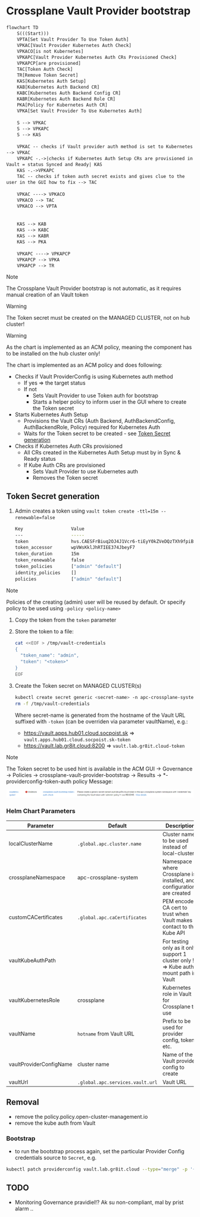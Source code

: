 # Crossplane Vault Provider bootstrap

```mermaid
flowchart TD
    S(((Start)))
    VPTA[Set Vault Provider To Use Token Auth]
    VPKAC[Vault Provider Kubernetes Auth Check]
    VPKACO[is not Kubernetes]
    VPKAPC[Vault Provider Kubernetes Auth CRs Provisioned Check]
    VPKAPCP[are provisioned]
    TAC[Token Auth Check]
    TR[Remove Token Secret]
    KAS[Kubernetes Auth Setup]
    KAB[Kubernetes Auth Backend CR]
    KABC[Kubernetes Auth Backend Config CR]
    KABR[Kubernetes Auth Backend Role CR]
    PKA[Policy for Kubernetes Auth CR]
    VPKA[Set Vault Provider To Use Kubernetes Auth]
    
    S --> VPKAC
    S --> VPKAPC
    S --> KAS

    VPKAC -- checks if Vault provider auth method is set to Kubernetes --> VPKAC
    VPKAPC -.->|checks if Kubernetes Auth Setup CRs are provisioned in Vault = status Synced and Ready| KAS
    KAS -.->VPKAPC
    TAC -- checks if token auth secret exists and gives clue to the user in the GUI how to fix --> TAC

    VPKAC ----> VPKACO
    VPKACO --> TAC
    VPKACO --> VPTA


    KAS --> KAB
    KAS --> KABC
    KAS --> KABR
    KAS --> PKA
    
    VPKAPC ----> VPKAPCP
    VPKAPCP --> VPKA
    VPKAPCP --> TR
```

> [!NOTE]  
> The Crossplane Vault Provider bootstrap is not automatic, as it requires manual creation of an Vault token

> [!WARNING]  
> The Token secret must be created on the MANAGED CLUSTER, not on hub cluster!

> [!WARNING]  
> As the chart is implemented as an ACM policy, meaning the component has to be installed on the hub cluster only!

The chart is implemented as an ACM policy and does following:

- Checks if Vault ProviderConfig is using Kubernetes auth method
  - If yes => the target status
  - If not
    - Sets Vault Provider to use Token auth for bootstrap
    - Starts a helper policy to inform user in the GUI where to create the Token secret
- Starts Kubernetes Auth Setup
  - Provisions the Vault CRs (Auth Backend, AuthBackendConfig, AuthBackendRole, Policy) required for Kubernetes Auth
  - Waits for the Token secret to be created - see [Token Secret generation](#token-secret-generation)
- Checks if Kubernetes Auth CRs provisioned
  - All CRs created in the Kubernetes Auth Setup must by in Sync & Ready status
  - If Kube Auth CRs are provisioned
    - Sets Vault Provider to use Kubernetes auth
    - Removes the Token secret

## Token Secret generation

1) Admin creates a token using `vault token create -ttl=15m --renewable=false`

   ```bash
   Key                  Value
   ---                  -----
   token                hvs.CAESFrBiuq2OJ4J1Vcr6-tiEyY0kZVeDQzTXh9fpiBVt1BBmnxEFWGh4KHGh2cy42R2IGmpsTXBOZ0xJYkZuQ25kemg
   token_accessor       wpVWsKklJhRTIEE374JbeyF7
   token_duration       15m
   token_renewable      false
   token_policies       ["admin" "default"]
   identity_policies    []
   policies             ["admin" "default"]
   ```

> [!NOTE]  
> Policies of the creating (admin) user will be reused by default. Or specify policy to be used using `-policy <policy-name>`

1) Copy the token from the `token` parameter

1) Store the token to a file:

   ```bash
   cat <<EOF > /tmp/vault-credentials
   {
     "token_name": "admin",
     "token": "<token>"
   }
   EOF
   ```

1) Create the Token secret on MANAGED CLUSTER(s)

   ```bash
   kubectl create secret generic <secret-name> -n apc-crossplane-system --from-file=/tmp/vault-credentials
   rm -f /tmp/vault-credentials
   ```

   Where secret-name is generated from the hostname of the Vault URL suffixed with `-token` (can be overriden via parameter vaultName), e.g.:

    - https://vault.apps.hub01.cloud.socpoist.sk => `vault.apps.hub01.cloud.socpoist.sk-token`
    - https://vault.lab.gr8it.cloud:8200 => `vault.lab.gr8it.cloud-token`

> [!NOTE]  
> The Token secret to be used hint is available in the ACM GUI -> Governance -> Policies -> crossplane-vault-provider-bootstrap -> Results -> *-providerconfig-token-auth policy Message:
>
> ![Token Auth Check hint](images/token-secret-policy.png)

### Helm Chart Parameters

|Parameter|Default|Description|
|---|---|---|
|localClusterName|`.global.apc.cluster.name`|Cluster name to be used instead of local-cluster|
|crossplaneNamespace|apc-crossplane-system|Namespace where Crossplane is installed, and configurations are created|
|customCACertificates|`.global.apc.caCertificates`|PEM encoded CA cert to trust when Vault makes contact to the Kube API|
|vaultKubeAuthPath||For testing only as it only support 1 cluster only !!! => Kube auth mount path in Vault |
|vaultKubernetesRole|crossplane|Kubernetes role in Vault for Crossplane to use|
|vaultName|`hotname` from Vault URL|Prefix to be used for provider config, token, etc.|
|vaultProviderConfigName|cluster name|Name of the Vault provider config to create|
|vaultUrl|`.global.apc.services.vault.url`|Vault URL|

## Removal

- remove the policy.policy.open-cluster-management.io
- remove the kube auth from Vault

### Bootstrap

- to run the bootstrap process again, set the particular Provider Config credentials source to `Secret`, e.g.

```bash
kubectl patch providerconfig vault.lab.gr8it.cloud --type="merge" -p '{"spec": {"credentials":{"source": "Secret"}}}'
```

## TODO

- Monitoring Governance pravidiel!? Ak su non-compliant, mal by prist alarm ..
